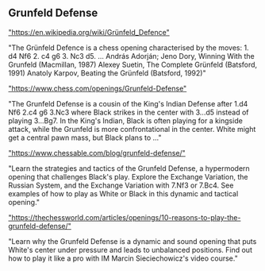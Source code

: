 <h2>Grunfeld Defense</h2>
<p><a href="https://en.wikipedia.org/wiki/Grünfeld_Defence">"https://en.wikipedia.org/wiki/Grünfeld_Defence"</a></p>

<p>"The Grünfeld Defence is a chess opening characterised by the moves: 1. d4 Nf6 2. c4 g6 3. Nc3 d5. ... András Adorján; Jeno Dory, Winning With the Grunfeld (Macmillan, 1987) Alexey Suetin, The Complete Grünfeld (Batsford, 1991) Anatoly Karpov, Beating the Grünfeld (Batsford, 1992)" </p>

<p><a href="https://www.chess.com/openings/Grunfeld-Defense">"https://www.chess.com/openings/Grunfeld-Defense"</a></p>

<p>"The Grunfeld Defense is a cousin of the King's Indian Defense after 1.d4 Nf6 2.c4 g6 3.Nc3 where Black strikes in the center with 3...d5 instead of playing 3...Bg7. In the King's Indian, Black is often playing for a kingside attack, while the Grunfeld is more confrontational in the center. White might get a central pawn mass, but Black plans to ..." </p>

<p><a href="https://www.chessable.com/blog/grunfeld-defense/">"https://www.chessable.com/blog/grunfeld-defense/"</a></p>

<p>"Learn the strategies and tactics of the Grunfeld Defense, a hypermodern opening that challenges Black's play. Explore the Exchange Variation, the Russian System, and the Exchange Variation with 7.Nf3 or 7.Bc4. See examples of how to play as White or Black in this dynamic and tactical opening." </p>

<p><a href="https://thechessworld.com/articles/openings/10-reasons-to-play-the-grunfeld-defense/">"https://thechessworld.com/articles/openings/10-reasons-to-play-the-grunfeld-defense/"</a></p>

<p>"Learn why the Grunfeld Defense is a dynamic and sound opening that puts White's center under pressure and leads to unbalanced positions. Find out how to play it like a pro with IM Marcin Sieciechowicz's video course." </p>

